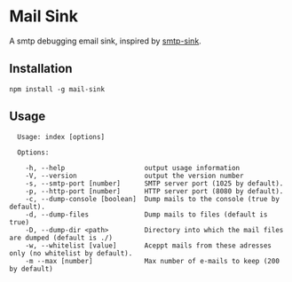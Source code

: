 # Mail Sink

A smtp debugging email sink, inspired by [smtp-sink](https://github.com/jimmystridh/node-smtp-sink).

## Installation

```
npm install -g mail-sink
```

## Usage
```
  Usage: index [options]

  Options:

    -h, --help                    output usage information
    -V, --version                 output the version number
    -s, --smtp-port [number]      SMTP server port (1025 by default).
    -p, --http-port [number]      HTTP server port (8080 by default).
    -c, --dump-console [boolean]  Dump mails to the console (true by default).
    -d, --dump-files              Dump mails to files (default is true)
    -D, --dump-dir <path>         Directory into which the mail files are dumped (default is ./)
    -w, --whitelist [value]       Aceppt mails from these adresses only (no whitelist by default).
    -m --max [number]             Max number of e-mails to keep (200 by default)
```